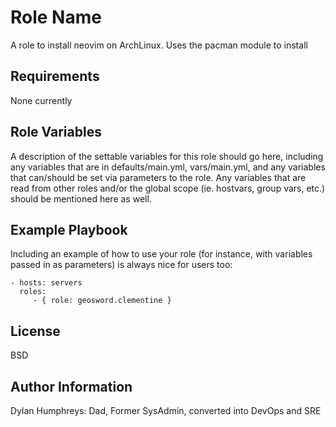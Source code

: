 Role Name
=========

A role to install neovim on ArchLinux. Uses the pacman module to install

Requirements
------------

None currently

Role Variables
--------------

A description of the settable variables for this role should go here, including any variables that are in defaults/main.yml, vars/main.yml, and any variables that can/should be set via parameters to the role. Any variables that are read from other roles and/or the global scope (ie. hostvars, group vars, etc.) should be mentioned here as well.

Example Playbook
----------------

Including an example of how to use your role (for instance, with variables passed in as parameters) is always nice for users too:

    - hosts: servers
      roles:
         - { role: geosword.clementine }

License
-------

BSD

Author Information
------------------

Dylan Humphreys: Dad, Former SysAdmin, converted into DevOps and SRE
